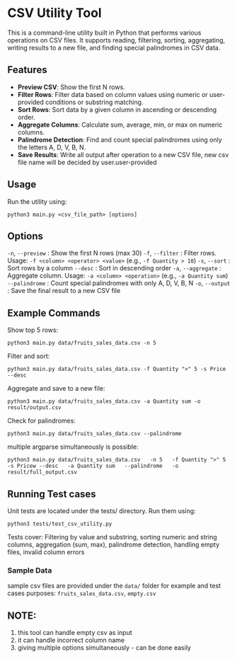 # CSV Utility Tool

This is a command-line utility built in Python that performs various operations on CSV files. It supports reading, filtering, sorting, aggregating, writing results to a new file, and finding special palindromes in CSV data.

## Features

- **Preview CSV**: Show the first N rows.
- **Filter Rows**: Filter data based on column values using numeric or user-provided conditions or substring matching.
- **Sort Rows**: Sort data by a given column in ascending or descending order.
- **Aggregate Columns**: Calculate sum, average, min, or max on numeric columns.
- **Palindrome Detection**: Find and count special palindromes using only the letters A, D, V, B, N.
- **Save Results**: Write all output after operation to a new CSV file, new csv file name will be decided by user.user-provided

## Usage

Run the utility using:

```
python3 main.py <csv_file_path> [options]
```
## Options

`-n`, `--preview`   : Show the first N rows (max 30)
`-f`, `--filter`    : Filter rows. Usage: `-f <column> <operator> <value>` (e.g., `-f Quantity > 10`)
`-s`, `--sort`      : Sort rows by a column
`--desc`            : Sort in descending order
`-a`, `--aggregate` : Aggregate column. Usage: `-a <column> <operation>` (e.g., `-a Quantity sum`)
`--palindrome`      : Count special palindromes with only A, D, V, B, N
`-o`, `--output`    : Save the final result to a new CSV file

## Example Commands
Show top 5 rows:
```
python3 main.py data/fruits_sales_data.csv -n 5
```

Filter and sort:
```
python3 main.py data/fruits_sales_data.csv -f Quantity ">" 5 -s Price --desc
```

Aggregate and save to a new file:
```
python3 main.py data/fruits_sales_data.csv -a Quantity sum -o result/output.csv
```

Check for palindromes:
```
python3 main.py data/fruits_sales_data.csv --palindrome
```
multiple argparse simultaneously is possible:
```
python3 main.py data/fruits_sales_data.csv   -n 5   -f Quantity ">" 5   -s Pricew --desc   -a Quantity sum   --palindrome   -o result/full_output.csv
```

## Running Test cases
Unit tests are located under the tests/ directory. Run them using:
```
python3 tests/test_csv_utility.py
```
Tests cover:
Filtering by value and substring, sorting numeric and string columns, aggregation (sum, max), palindrome detection, handling empty files, invalid column errors

### Sample Data
sample csv files are provided under the `data/` folder for example and test cases purposes:
`fruits_sales_data.csv`, `empty.csv`


## NOTE:
1. this tool can handle empty csv as input
2. it can handle incorrect column name
3. giving multiple options simultaneously - can be done easily 
